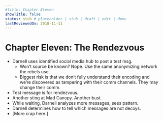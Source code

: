 ```yaml
---
#title: Chapter Eleven
showTitle: false
status: stub # placeholder | stub | draft | edit | done
lastReviewedOn: 2018-11-11
---
```


# Chapter Eleven: The Rendezvous


* Darnell uses identified social media hub to post a test msg.
  * Won’t source be known? Nope. Use the same anonymizing network the rebels use.
  * Biggest risk is that we don’t fully understand their encoding and we’re discovered as tampering with their comm channels. They may change their comm.
* Test message is for rendezvous.
* Another sting at Mad Canopy. Another bust.
* While waiting, Darnell analyzes more messages, sees pattern.
* Darnell determines how to tell which messages are not decoys.
*  [More crap here.]
